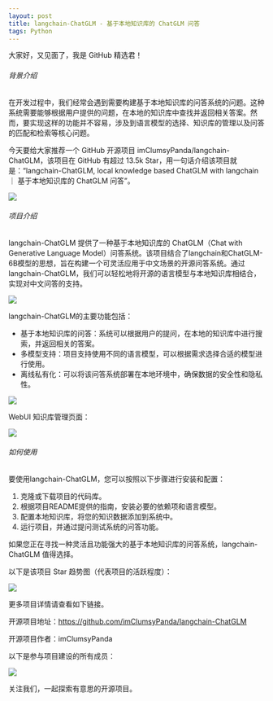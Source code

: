 ```yaml
---
layout: post
title: langchain-ChatGLM - 基于本地知识库的 ChatGLM 问答
tags: Python
---
```


大家好，又见面了，我是 GitHub 精选君！

###### 背景介绍

在开发过程中，我们经常会遇到需要构建基于本地知识库的问答系统的问题。这种系统需要能够根据用户提供的问题，在本地的知识库中查找并返回相关答案。然而，要实现这样的功能并不容易，涉及到语言模型的选择、知识库的管理以及问答的匹配和检索等核心问题。

今天要给大家推荐一个 GitHub 开源项目 imClumsyPanda/langchain-ChatGLM，该项目在 GitHub 有超过 13.5k Star，用一句话介绍该项目就是：“langchain-ChatGLM, local knowledge based ChatGLM with langchain ｜ 基于本地知识库的 ChatGLM 问答”。

![](https://raw.githubusercontent.com/imClumsyPanda/langchain-ChatGLM/master/img/langchain+chatglm.png)

###### 项目介绍

langchain-ChatGLM 提供了一种基于本地知识库的 ChatGLM（Chat with Generative Language Model）问答系统。该项目结合了langchain和ChatGLM-6B模型的思想，旨在构建一个可灵活应用于中文场景的开源问答系统。通过langchain-ChatGLM，我们可以轻松地将开源的语言模型与本地知识库相结合，实现对中文问答的支持。

![](https://raw.githubusercontent.com/imClumsyPanda/langchain-ChatGLM/master/img/langchain+chatglm2.png)

langchain-ChatGLM的主要功能包括：
- 基于本地知识库的问答：系统可以根据用户的提问，在本地的知识库中进行搜索，并返回相关的答案。
- 多模型支持：项目支持使用不同的语言模型，可以根据需求选择合适的模型进行使用。
- 离线私有化：可以将该问答系统部署在本地环境中，确保数据的安全性和隐私性。

![](https://github.com/chatchat-space/langchain-ChatGLM/raw/master/img/webui_020_0.png)

WebUI 知识库管理页面：

![](https://github.com/chatchat-space/langchain-ChatGLM/raw/master/img/webui_020_1.png)

###### 如何使用

要使用langchain-ChatGLM，您可以按照以下步骤进行安装和配置：

1. 克隆或下载项目的代码库。
2. 根据项目README提供的指南，安装必要的依赖项和语言模型。
3. 配置本地知识库，将您的知识数据添加到系统中。
4. 运行项目，并通过提问测试系统的问答功能。

如果您正在寻找一种灵活且功能强大的基于本地知识库的问答系统，langchain-ChatGLM 值得选择。

以下是该项目 Star 趋势图（代表项目的活跃程度）：

![](https://api.star-history.com/svg?repos=imClumsyPanda/langchain-ChatGLM&type=Timeline)

更多项目详情请查看如下链接。

开源项目地址：https://github.com/imClumsyPanda/langchain-ChatGLM 

开源项目作者：imClumsyPanda

以下是参与项目建设的所有成员：

![](https://contrib.rocks/image?repo=imClumsyPanda/langchain-ChatGLM)

关注我们，一起探索有意思的开源项目。

